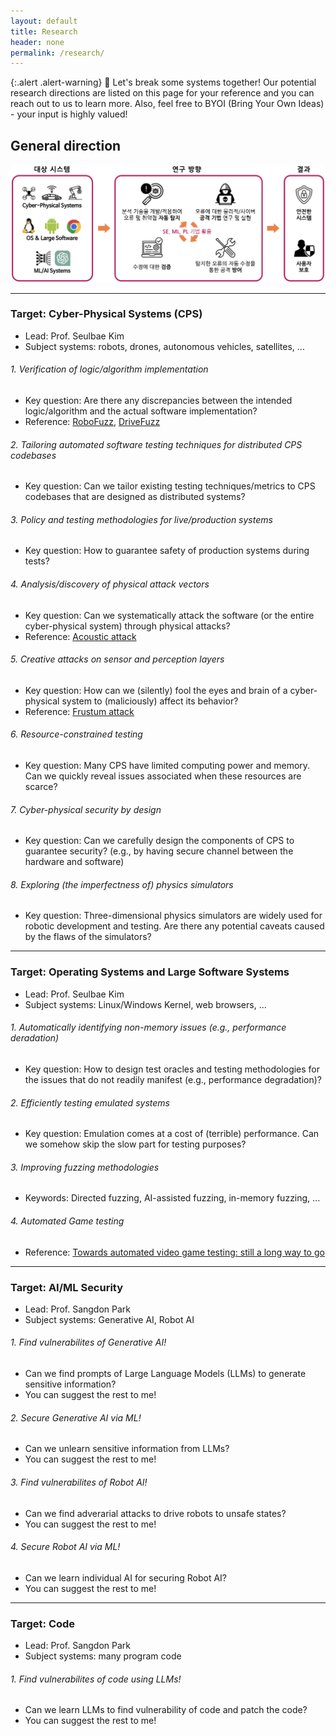 ```yaml
---
layout: default
title: Research
header: none
permalink: /research/
---
```


{:.alert .alert-warning}
🔬 Let's break some systems together!
Our potential research directions are listed on this page for your reference
and you can reach out to us to learn more.
Also, feel free to BYOI (Bring Your Own Ideas) - your input is highly valued!

## General direction

![img](/assets/img/direction.png)

---

### Target: Cyber-Physical Systems (CPS)

* Lead: Prof. Seulbae Kim
* Subject systems: robots, drones, autonomous vehicles, satellites, ...

###### 1. Verification of logic/algorithm implementation
* Key question: Are there any discrepancies between the intended
logic/algorithm and the actual software implementation?
* Reference:
  [RoboFuzz](https://seulbae-security.github.io/pubs/robofuzz-fse22.pdf),
  [DriveFuzz](https://seulbae-security.github.io/pubs/drivefuzz-ccs22.pdf)

###### 2. Tailoring automated software testing techniques for distributed CPS codebases
* Key question: Can we tailor existing testing techniques/metrics
to CPS codebases that are designed as distributed systems?

###### 3. Policy and testing methodologies for live/production systems
* Key question: How to guarantee safety of production systems during tests?

###### 4. Analysis/discovery of physical attack vectors
* Key question: Can we systematically attack the software (or the entire cyber-physical system)
through physical attacks?
* Reference:
  [Acoustic attack](https://www.usenix.org/system/files/conference/usenixsecurity15/sec15-paper-son.pdf)

###### 5. Creative attacks on sensor and perception layers
* Key question: How can we (silently) fool the eyes and brain of a cyber-physical system
to (maliciously) affect its behavior?
* Reference: [Frustum attack](https://www.usenix.org/system/files/sec22-hallyburton.pdf)

###### 6. Resource-constrained testing
* Key question: Many CPS have limited computing power and memory. Can we
quickly reveal issues associated when these resources are scarce?

###### 7. Cyber-physical security by design
* Key question: Can we carefully design the components of CPS to guarantee security?
(e.g., by having secure channel between the hardware and software)

###### 8. Exploring (the imperfectness of) physics simulators
* Key question: Three-dimensional physics simulators are widely used for
robotic development and testing. Are there any potential caveats caused by the flaws of the simulators?

---

### Target: Operating Systems and Large Software Systems

* Lead: Prof. Seulbae Kim
* Subject systems: Linux/Windows Kernel, web browsers, ...

###### 1. Automatically identifying non-memory issues (e.g., performance deradation)
* Key question: How to design test oracles and testing methodologies for the issues
that do not readily manifest (e.g., performance degradation)?

###### 2. Efficiently testing emulated systems
* Key question: Emulation comes at a cost of (terrible) performance.
Can we somehow skip the slow part for testing purposes?

###### 3. Improving fuzzing methodologies
* Keywords: Directed fuzzing, AI-assisted fuzzing, in-memory fuzzing, ...

###### 4. Automated Game testing
* Reference: [Towards automated video game testing: still a long way to go](https://dl.acm.org/doi/abs/10.1145/3524494.3527627)


---

### Target: AI/ML Security
* Lead: Prof. Sangdon Park
* Subject systems: Generative AI, Robot AI

###### 1. Find vulnerabilites of Generative AI!
* Can we find prompts of Large Language Models (LLMs) to generate sensitive information?
* You can suggest the rest to me!

###### 2. Secure Generative AI via ML!
* Can we unlearn sensitive information from LLMs?
* You can suggest the rest to me!

###### 3. Find vulnerabilites of Robot AI!
* Can we find adverarial attacks to drive robots to unsafe states?
* You can suggest the rest to me!

###### 4. Secure Robot AI via ML!
* Can we learn individual AI for securing Robot AI?
* You can suggest the rest to me!


---

### Target: Code
* Lead: Prof. Sangdon Park
* Subject systems: many program code
  
###### 1. Find vulnerabilites of code using LLMs!
* Can we learn LLMs to find vulnerability of code and patch the code?
* You can suggest the rest to me!

<!-- TODO: sangdon -->
